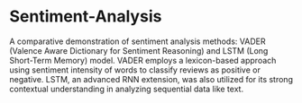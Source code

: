 # Sentiment-Analysis
A comparative demonstration of sentiment analysis methods: VADER (Valence Aware Dictionary for Sentiment Reasoning) and LSTM (Long Short-Term Memory) model. VADER employs a lexicon-based approach using sentiment intensity of words to classify reviews as positive or negative. LSTM, an advanced RNN extension, was also utilized for its strong contextual understanding in analyzing sequential data like text.
